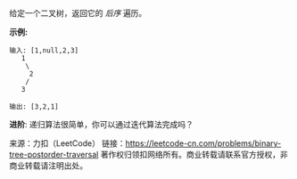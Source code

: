 给定一个二叉树，返回它的 *后序* 遍历。

**示例:**
```
输入: [1,null,2,3]  
   1
    \
     2
    /
   3 

输出: [3,2,1]
```
**进阶**: 递归算法很简单，你可以通过迭代算法完成吗？

来源：力扣（LeetCode）
链接：https://leetcode-cn.com/problems/binary-tree-postorder-traversal
著作权归领扣网络所有。商业转载请联系官方授权，非商业转载请注明出处。
